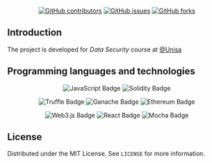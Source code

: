<div align = "center">

[![GitHub contributors](https://img.shields.io/github/contributors/MCalenda/FundMeNow?style=for-the-badge)](https://GitHub.com/MCalenda/FundMeNow/graphs/contributors)
[![GitHub issues](https://img.shields.io/github/issues/MCalenda/FundMeNow?style=for-the-badge)](https://GitHub.com/MCalenda/FundMeNow/issues)
[![GitHub forks](https://img.shields.io/github/forks/MCalenda/FundMeNow?style=for-the-badge)](https://GitHub.com/MCalenda/FundMeNow/fork)

</div>

## Introduction

The project is developed for *Data Security* course at [@Unisa](https://unisa.it)

## Programming languages and technologies

<div align= "center">

![JavaScript Badge](https://img.shields.io/badge/JavaScript-F7DF1E?logo=javascript&logoColor=000&style=for-the-badge)
![Solidity Badge](https://img.shields.io/badge/Solidity-363636?logo=solidity&logoColor=fff&style=for-the-badge)

![Truffle Badge](https://img.shields.io/badge/-truffle%20suite-5A444B?style=for-the-badge)
![Ganache Badge](https://img.shields.io/badge/-ganache-E4A664?style=for-the-badge)
![Ethereum Badge](https://img.shields.io/badge/Ethereum-3C3C3D?logo=ethereum&logoColor=fff&style=for-the-badge)

![Web3.js Badge](https://img.shields.io/badge/Web3.js-F16822?logo=web3dotjs&logoColor=fff&style=for-the-badge)
![React Badge](https://img.shields.io/badge/React-61DAFB?logo=react&logoColor=000&style=for-the-badge)
![Mocha Badge](https://img.shields.io/badge/Mocha-8D6748?logo=mocha&logoColor=fff&style=for-the-badge)

</div>

## License

Distributed under the MIT License. See `LICENSE` for more information.
